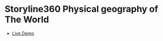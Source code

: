 # Storyline360 Physical geography of The World

- [Live Demo](https://project-sdp-ishraqat-fajr.netlify.app/)
